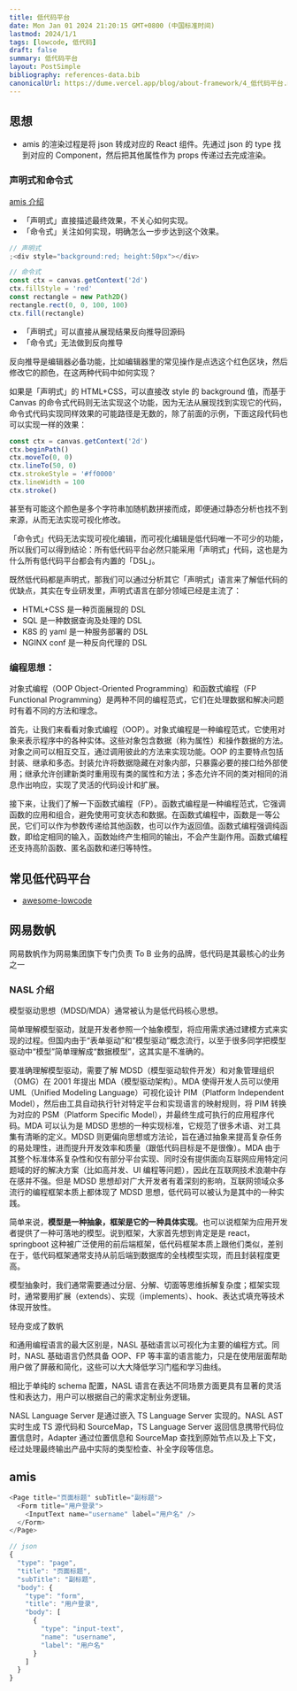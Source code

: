```yaml
---
title: 低代码平台
date: Mon Jan 01 2024 21:20:15 GMT+0800 (中国标准时间)
lastmod: 2024/1/1
tags: [lowcode, 低代码]
draft: false
summary: 低代码平台
layout: PostSimple
bibliography: references-data.bib
canonicalUrl: https://dume.vercel.app/blog/about-framework/4_低代码平台.md
---
```


## 思想

- amis 的渲染过程是将 json 转成对应的 React 组件。先通过 json 的 type 找到对应的 Component，然后把其他属性作为 props 传递过去完成渲染。

### 声明式和命令式

[amis 介绍](https://zhuanlan.zhihu.com/p/451340998)

- 「声明式」直接描述最终效果，不关心如何实现。
- 「命令式」关注如何实现，明确怎么一步步达到这个效果。

```js
// 声明式
;<div style="background:red; height:50px"></div>

// 命令式
const ctx = canvas.getContext('2d')
ctx.fillStyle = 'red'
const rectangle = new Path2D()
rectangle.rect(0, 0, 100, 100)
ctx.fill(rectangle)
```

- 「声明式」可以直接从展现结果反向推导回源码
- 「命令式」无法做到反向推导

反向推导是编辑器必备功能，比如编辑器里的常见操作是点选这个红色区块，然后修改它的颜色，在这两种代码中如何实现？

如果是「声明式」的 HTML+CSS，可以直接改 style 的 background 值，而基于 Canvas 的命令式代码则无法实现这个功能，因为无法从展现找到实现它的代码，命令式代码实现同样效果的可能路径是无数的，除了前面的示例，下面这段代码也可以实现一样的效果：

```js
const ctx = canvas.getContext('2d')
ctx.beginPath()
ctx.moveTo(0, 0)
ctx.lineTo(50, 0)
ctx.strokeStyle = '#ff0000'
ctx.lineWidth = 100
ctx.stroke()
```

甚至有可能这个颜色是多个字符串加随机数拼接而成，即便通过静态分析也找不到来源，从而无法实现可视化修改。

「命令式」代码无法实现可视化编辑，而可视化编辑是低代码唯一不可少的功能，所以我们可以得到结论：所有低代码平台必然只能采用「声明式」代码，这也是为什么所有低代码平台都会有内置的「DSL」。

既然低代码都是声明式，那我们可以通过分析其它「声明式」语言来了解低代码的优缺点，其实在专业研发里，声明式语言在部分领域已经是主流了：

- HTML+CSS 是一种页面展现的 DSL
- SQL 是一种数据查询及处理的 DSL
- K8S 的 yaml 是一种服务部署的 DSL
- NGINX conf 是一种反向代理的 DSL

### 编程思想：

对象式编程（OOP Object-Oriented Programming）和函数式编程（FP Functional Programming）是两种不同的编程范式，它们在处理数据和解决问题时有着不同的方法和理念。

首先，让我们来看看对象式编程（OOP）。对象式编程是一种编程范式，它使用对象来表示程序中的各种实体。这些对象包含数据（称为属性）和操作数据的方法。对象之间可以相互交互，通过调用彼此的方法来实现功能。OOP 的主要特点包括封装、继承和多态。封装允许将数据隐藏在对象内部，只暴露必要的接口给外部使用；继承允许创建新类时重用现有类的属性和方法；多态允许不同的类对相同的消息作出响应，实现了灵活的代码设计和扩展。

接下来，让我们了解一下函数式编程（FP）。函数式编程是一种编程范式，它强调函数的应用和组合，避免使用可变状态和数据。在函数式编程中，函数是一等公民，它们可以作为参数传递给其他函数，也可以作为返回值。函数式编程强调纯函数，即给定相同的输入，函数始终产生相同的输出，不会产生副作用。函数式编程还支持高阶函数、匿名函数和递归等特性。

## 常见低代码平台

- [awesome-lowcode](https://github.com/taowen/awesome-lowcode?tab=readme-ov-file)

## 网易数帆

网易数帆作为网易集团旗下专门负责 To B 业务的品牌，低代码是其最核心的业务之一

### NASL 介绍

模型驱动思想（MDSD/MDA）通常被认为是低代码核心思想。

简单理解模型驱动，就是开发者参照一个抽象模型，将应用需求通过建模方式来实现的过程。但国内由于“表单驱动”和“模型驱动”概念流行，以至于很多同学把模型驱动中“模型”简单理解成“数据模型”，这其实是不准确的。

要准确理解模型驱动，需要了解 MDSD（模型驱动软件开发）和对象管理组织（OMG）在 2001 年提出 MDA（模型驱动架构）。MDA 使得开发人员可以使用 UML（Unified Modeling Language）可视化设计 PIM（Platform Independent Model），然后由工具自动执行针对特定平台和实现语言的映射规则，将 PIM 转换为对应的 PSM（Platform Specific Model），并最终生成可执行的应用程序代码。MDA 可以认为是 MDSD 思想的一种实现标准，它规范了很多术语、对工具集有清晰的定义。MDSD 则更偏向思想或方法论，旨在通过抽象来提高复杂任务的易处理性，进而提升开发效率和质量（跟低代码目标是不是很像）。MDA 由于其整个标准体系复杂性和仅有部分平台实现、同时没有提供面向互联网应用特定问题域的好的解决方案（比如高并发、UI 编程等问题），因此在互联网技术浪潮中存在感并不强。但是 MDSD 思想却对广大开发者有着深刻的影响，互联网领域众多流行的编程框架本质上都体现了 MDSD 思想，低代码可以被认为是其中的一种实践。

简单来说，**模型是一种抽象，框架是它的一种具体实现**。也可以说框架为应用开发者提供了一种可落地的模型。说到框架，大家首先想到肯定是是 react，springboot 这种被广泛使用的前后端框架，低代码框架本质上跟他们类似，差别在于，低代码框架通常支持从前后端到数据库的全栈模型实现，而且封装程度更高。

模型抽象时，我们通常需要通过分层、分解、切面等思维拆解复杂度；框架实现时，通常要用扩展（extends）、实现（implements）、hook、表达式填充等技术体现开放性。

轻舟变成了数帆

和通用编程语言的最大区别是，NASL 基础语言以可视化为主要的编程方式。同时，NASL 基础语言仍然具备 OOP、FP 等丰富的语言能力，只是在使用层面帮助用户做了屏蔽和简化，这些可以大大降低学习门槛和学习曲线。

相比于单纯的 schema 配置，NASL 语言在表达不同场景方面更具有显著的灵活性和表达力，用户可以根据自己的需求定制业务逻辑。

NASL Language Server 是通过嵌入 TS Language Server 实现的。NASL AST 实时生成 TS 源代码和 SourceMap，TS Language Server 返回信息携带代码位置信息时，Adapter 通过位置信息和 SourceMap 查找到原始节点以及上下文，经过处理最终输出产品中实际的类型检查、补全字段等信息。

## amis

```js
<Page title="页面标题" subTitle="副标题">
  <Form title="用户登录">
    <InputText name="username" label="用户名" />
  </Form>
</Page>

// json
{
  "type": "page",
  "title": "页面标题",
  "subTitle": "副标题",
  "body": {
    "type": "form",
    "title": "用户登录",
    "body": [
      {
        "type": "input-text",
        "name": "username",
        "label": "用户名"
      }
    ]
  }
}
```
